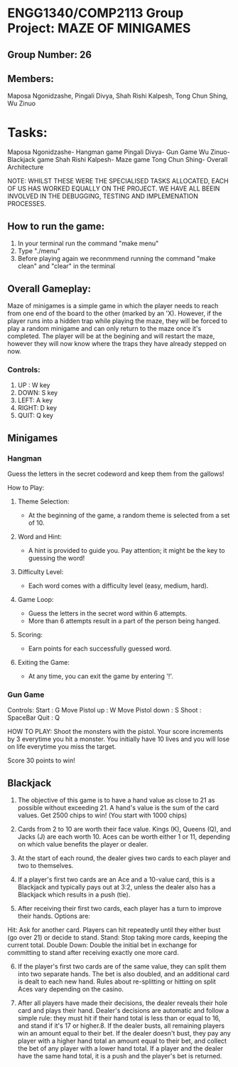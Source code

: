 # ENGG1340/COMP2113 Group Project: MAZE OF MINIGAMES

## Group Number: 26

## Members:
Maposa Ngonidzashe, Pingali Divya, Shah Rishi Kalpesh, Tong Chun Shing, Wu Zinuo

# Tasks:
Maposa Ngonidzashe- Hangman game 
Pingali Divya- Gun Game
Wu Zinuo- Blackjack game
Shah Rishi Kalpesh- Maze game
Tong Chun Shing- Overall Architecture

NOTE: WHILST THESE WERE THE SPECIALISED TASKS ALLOCATED, EACH OF US HAS WORKED EQUALLY ON THE PROJECT. WE HAVE ALL BEEIN INVOLVED IN THE DEBUGGING, TESTING AND IMPLEMENATION PROCESSES.


## How to run the game:

1. In your terminal run the command "make menu"
2. Type "./menu"
3. Before playing again we reconmmend running the command "make clean" and "clear" in the terminal

## Overall Gameplay:
Maze of minigames is a simple game in which the player needs to reach from one end of the board to the other (marked by an 'X). However, if the player runs into a hidden trap while playing the maze, they will be forced to play a random minigame and can only return to the maze once it's completed. The player will be at the begining and will restart the maze, however they will now know where the traps they have already stepped on now.

### Controls:
1. UP :   W key
2. DOWN:  S key
3. LEFT:  A key
4. RIGHT: D key
5. QUIT:  Q key
## Minigames

### Hangman

Guess the letters in the secret codeword and keep them from the gallows!

How to Play:

1. Theme Selection:
   - At the beginning of the game, a random theme is selected from a set of 10.

2. Word and Hint:
   - A hint is provided to guide you. Pay attention; it might be the key to guessing the word!

3. Difficulty Level:
   - Each word comes with a difficulty level (easy, medium, hard).

4. Game Loop:
   - Guess the letters in the secret word within 6 attempts.
   - More than 6 attempts result in a part of the person being hanged.

5. Scoring:
   - Earn points for each successfully guessed word.

6. Exiting the Game:
   - At any time, you can exit the game by entering '!'.

### Gun Game

Controls:
Start : G
Move Pistol up : W
Move Pistol down : S
Shoot : SpaceBar
Quit : Q

HOW TO PLAY:
Shoot the monsters with the pistol. Your score increments by 3 everytime you hit a monster. You initially have 10 lives and you will lose on life everytime you miss the target.

Score 30 points to win!

## Blackjack

1. The objective of this game is to have a hand value as close to 21 as possible without exceeding 21. A hand's value is the sum of the card values. Get 2500 chips to win! (You start with 1000 chips)

2. Cards from 2 to 10 are worth their face value. Kings (K), Queens (Q), and Jacks (J) are each worth 10. Aces can be worth either 1 or 11, depending on which value benefits the player or dealer.

3. At the start of each round, the dealer gives two cards to each player and two to themselves.

4. If a player's first two cards are an Ace and a 10-value card, this is a Blackjack and typically pays out at 3:2, unless the dealer also has a Blackjack which results in a push (tie).

5. After receiving their first two cards, each player has a turn to improve their hands. Options are:

Hit: Ask for another card. Players can hit repeatedly until they either bust (go over 21) or decide to stand.
Stand: Stop taking more cards, keeping the current total.
Double Down: Double the initial bet in exchange for committing to stand after receiving exactly one more card.

6. If the player's first two cards are of the same value, they can split them into two separate hands. The bet is also doubled, and an additional card is dealt to each new hand. Rules about re-splitting or hitting on split Aces vary depending on the casino.

7. After all players have made their decisions, the dealer reveals their hole card and plays their hand. Dealer's decisions are automatic and follow a simple rule: they must hit if their hand total is less than or equal to 16, and stand if it's 17 or higher.8. If the dealer busts, all remaining players win an amount equal to their bet. If the dealer doesn't bust, they pay any player with a higher hand total an amount equal to their bet, and collect the bet of any player with a lower hand total. If a player and the dealer have the same hand total, it is a push and the player's bet is returned.

